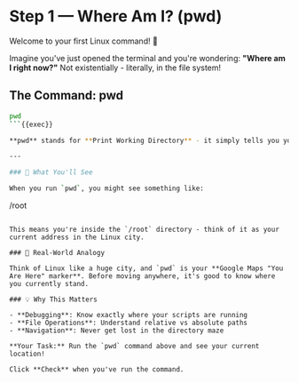 # Step 1 — Where Am I? (pwd)

Welcome to your first Linux command! 🎯

Imagine you've just opened the terminal and you're wondering: **"Where am I right now?"** Not existentially - literally, in the file system!

## The Command: pwd

```bash
pwd
```{{exec}}

**pwd** stands for **Print Working Directory** - it simply tells you your current location in Linux.

---

### 🧭 What You'll See

When you run `pwd`, you might see something like:
```
/root
```

This means you're inside the `/root` directory - think of it as your current address in the Linux city.

### 🎯 Real-World Analogy

Think of Linux like a huge city, and `pwd` is your **Google Maps "You Are Here" marker**. Before moving anywhere, it's good to know where you currently stand.

### 💡 Why This Matters

- **Debugging**: Know exactly where your scripts are running
- **File Operations**: Understand relative vs absolute paths
- **Navigation**: Never get lost in the directory maze

**Your Task:** Run the `pwd` command above and see your current location!

Click **Check** when you've run the command.